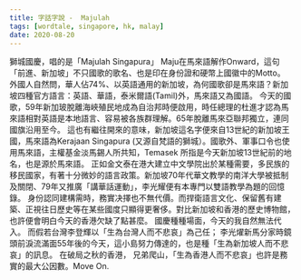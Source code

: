 ```yaml
---
title: 字話字說 -  Majulah
tags: [wordtale, singapore, hk, malay]
date: 2020-08-20
---
```


獅城國慶，唱的是「Majulah Singapura」
Maju在馬來語解作Onward，這句「前進、新加坡」不只國歌的歌名、也是印在身份證和硬幣上國徽中的Motto。
外國人自然問，華人佔74%、以英語通用的新加坡，為何國歌卻是馬來語？新加坡四種官方語言：英語、華語，泰米爾語(Tamil)外，馬來語又為國語。
今天的國歌，59年新加玻脫離海峽殖民地成為自治邦時便啟用，時任總理的杜進才認為馬來語相對英語是本地語言、容易被各族群理解。65年脫離馬來亞聯邦獨立，連同國旗沿用至今。
這也有繼往開來的意味，新加坡這名字便來自13世紀的新加坡王國，馬來語為Kerajaan Singapura (又源自梵語的獅城）。國歌外、軍事口令也使用馬來語，主權基金淡馬錫人所共知，Temasek 所指是今天新加坡13世紀前的地名，也是源於馬來語。
正如金文泰在港大建立中文學院出於某種需要，多民族的移民國家，有著十分微妙的語言政策。新加坡70年代華文教學的南洋大學被抵制及關閉、79年又推廣「講華話運動」，李光耀便有本專門以雙語教學為題的回憶錄。
身份認同建構需時，務實决擇也不無代價。而捍衛語言文化、保留舊有建築、正視往日歷史等在某些國度只顯得更奢侈。對比新加坡和香港的歷史博物館，也許便會明白今天的香港欠缺了點甚麼。
國慶種種場面，今天的我自然無法代入。
而假若台灣李登輝以「生為台灣人而不悲哀」為己任；
李光燿新馬分家時鏡頭前淚流滿面55年後的今天，這小島努力傳達的，也是種「生為新加坡人而不悲哀」的訊息。
在破局之秋的香港，
兄弟爬山，「生為香港人而不悲哀」也許是務實的最大公因數。Move On.
